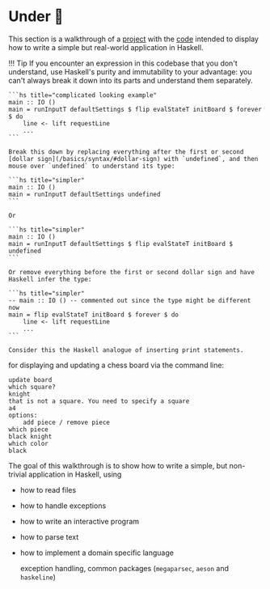 # Under :construction:

This section is a walkthrough of a [project](https://github.com/reubenharry/haskell-docs) with the [code](https://github.com/reubenharry/haskell-docs/tree/main/src) intended to display how to write a simple but real-world application in Haskell.

!!! Tip
    If you encounter an expression in this codebase that you don't understand, use Haskell's purity and immutability to your advantage: you can't always break it down into its parts and understand them separately.

    ```hs title="complicated looking example"
    main :: IO ()
    main = runInputT defaultSettings $ flip evalStateT initBoard $ forever $ do
        line <- lift requestLine 
        ...
    ```

    Break this down by replacing everything after the first or second [dollar sign](/basics/syntax/#dollar-sign) with `undefined`, and then mouse over `undefined` to understand its type:

    ```hs title="simpler"
    main :: IO ()
    main = runInputT defaultSettings undefined
    ```

    Or 

    ```hs title="simpler"
    main :: IO ()
    main = runInputT defaultSettings $ flip evalStateT initBoard $ undefined
    ```

    Or remove everything before the first or second dollar sign and have Haskell infer the type:

    ```hs title="simpler"
    -- main :: IO () -- commented out since the type might be different now
    main = flip evalStateT initBoard $ forever $ do
        line <- lift requestLine 
        ...
    ```

    Consider this the Haskell analogue of inserting print statements.


 for displaying and updating a chess board via the command line:

```
update board
which square?
knight
that is not a square. You need to specify a square
a4
options:
    add piece / remove piece
which piece
black knight
which color 
black
```

The goal of this walkthrough is to show how to write a simple, but non-trivial application in Haskell, using 

- how to read files
- how to handle exceptions
- how to write an interactive program
- how to parse text
- how to implement a domain specific language


    exception handling, common packages (`megaparsec`, `aeson` and `haskeline`)